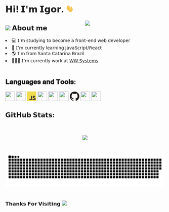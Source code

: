 <h1>𝗛𝗶! 𝗜'𝗺 𝗜𝗴𝗼𝗿. <img src="https://github.com/LeonardoYz/LeonardoYz/blob/main/assets/Hi.gif" width="25"></h1>
<img align="right" width="50%" src="https://cdn.dribbble.com/users/220167/screenshots/2373375/resp_dribbble.gif">

<h2> <img src="https://emoji.gg/assets/emoji/3637-cooldoge.png" width="24"/> 𝗔𝗯𝗼𝘂𝘁 𝗺𝗲 </h2>

<li> 💻 𝖨'𝗆 𝗌𝗍𝗎𝖽𝗒𝗂𝗇𝗀 𝗍𝗈 𝖻𝖾𝖼𝗈𝗆𝖾 𝖺 𝖿𝗋𝗈𝗇𝗍-𝖾𝗇𝖽 𝗐𝖾𝖻 𝖽𝖾𝗏𝖾𝗅𝗈𝗉𝖾𝗋 </li>
<li> 🧠 𝖨'𝗆 𝖼𝗎𝗋𝗋𝖾𝗇𝗍𝗅𝗒 𝗅𝖾𝖺𝗋𝗇𝗂𝗇𝗀 𝖩𝖺𝗏𝖺𝖲𝖼𝗋𝗂𝗉𝗍/𝖱𝖾𝖺𝖼𝗍 </li>
<li> 🌎 𝖨'𝗆 𝖿𝗋𝗈𝗆 𝖲𝖺𝗇𝗍𝖺 𝖢𝖺𝗍𝖺𝗋𝗂𝗇𝖺 𝖡𝗋𝖺𝗓𝗂𝗅 </li>
<li> 👨🏻‍💻 𝖨'𝗆 𝖼𝗎𝗋𝗋𝖾𝗇𝗍𝗅𝗒 𝗐𝗈𝗋𝗄 𝖺𝗍 <a href="https://github.com/ww-systems-br">𝖶𝖶 𝖲𝗒𝗌𝗍𝖾𝗆𝗌</a> </li>

<br />

<h2>𝐋𝐚𝐧𝐠𝐮𝐚𝐠𝐞𝐬 𝐚𝐧𝐝 𝐓𝐨𝐨𝐥𝐬:</h2>
<code><a href="https://developer.mozilla.org/pt-BR/docs/Web/HTML"><img height="30" width="30" src="https://www.flaticon.com/svg/static/icons/svg/1216/1216733.svg"></a></code>
<code><a href="https://developer.mozilla.org/pt-BR/docs/Web/CSS"><img height="30" width="30" src="https://cdn.iconscout.com/icon/free/png-256/css-131-722685.png"></a></code>
<code><a href="https://developer.mozilla.org/pt-BR/docs/Web/JavaScript"><img height="30" width="30" src="https://raw.githubusercontent.com/github/explore/80688e429a7d4ef2fca1e82350fe8e3517d3494d/topics/javascript/javascript.png"></a></code>
<code><a href="https://docs.oracle.com/en/java/"><img height="30" width="30" src="https://image.flaticon.com/icons/png/512/226/226777.png"></a></code>
<code><a href="https://pt-br.reactjs.org/"><img height="30" width="30" src="https://sujanbyanjankar.com.np/wp-content/uploads/2019/01/React.js_logo-512.png"></a></code>
<code><a href="https://getbootstrap.com/"><img height="30" width="30" src="https://cdn.iconscout.com/icon/free/png-512/bootstrap-226077.png"></a></code>
<code><a href="https://github.com/"><img height="30" width="30" src="https://raw.githubusercontent.com/github/explore/80688e429a7d4ef2fca1e82350fe8e3517d3494d/topics/github-api/github-api.png"></a></code>
<code><a href="https://code.visualstudio.com/"><img height="30" width="30" src="https://upload.wikimedia.org/wikipedia/commons/thumb/9/9a/Visual_Studio_Code_1.35_icon.svg/2048px-Visual_Studio_Code_1.35_icon.svg.png"></a></code>
<code><a href="https://netbeans.apache.org/"><img height="30" width="30" src="https://img.utdstc.com/icon/04d/26f/04d26f25572d512a49e76f8f52e2319050162dce0a4e21ee14fc03903342cacc:200"></a></code>
<br/>


<h2>𝗚𝗶𝘁𝗛𝘂𝗯 𝗦𝘁𝗮𝘁𝘀:</h2>
<br>

<p align="center">
  <a href="https://github.com/IgorWK" target="_blank">
    <img height="240em" align="center" src="https://github-readme-stats.vercel.app/api?username=IgorWK&count_private=true&theme=react&show_icons=true">
  </a>
</p>

#

![Snake animation](https://github.com/IgorWK/IgorWK/blob/output/github-contribution-grid-snake.svg)

#

<h3>𝗧𝗵𝗮𝗻𝗸𝘀 𝗙𝗼𝗿 𝗩𝗶𝘀𝗶𝘁𝗶𝗻𝗴 <img height="35" src="https://emoji.gg/assets/emoji/1683-catkek.png"> </h3>
